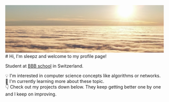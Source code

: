 <img title="banner" src="./cloud_sunset1.jpg" alt="cloud_sunset_banner">  
# Hi, I'm sleepz and welcome to my profile page!

Student at [BBB school](https://www.bbbaden.ch/) in Switzerland.

💡 I'm interested in computer science concepts like algorithms or networks.  
🌱 I'm currently learning more about these topic.  
👇 Check out my projects down below. They keep getting better one by one and I keep on improving.  
